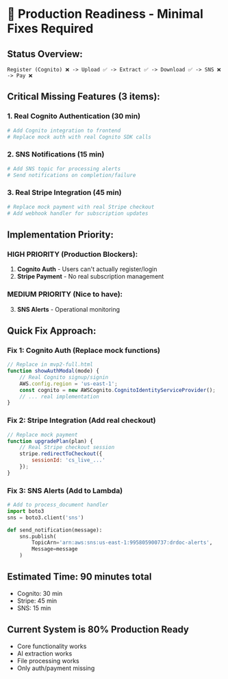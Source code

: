 # 🎯 Production Readiness - Minimal Fixes Required

## Status Overview:
```
Register (Cognito) ❌ -> Upload ✅ -> Extract ✅ -> Download ✅ -> SNS ❌ -> Pay ❌
```

## Critical Missing Features (3 items):

### 1. Real Cognito Authentication (30 min)
```bash
# Add Cognito integration to frontend
# Replace mock auth with real Cognito SDK calls
```

### 2. SNS Notifications (15 min)  
```bash
# Add SNS topic for processing alerts
# Send notifications on completion/failure
```

### 3. Real Stripe Integration (45 min)
```bash
# Replace mock payment with real Stripe checkout
# Add webhook handler for subscription updates
```

## Implementation Priority:

### HIGH PRIORITY (Production Blockers):
1. **Cognito Auth** - Users can't actually register/login
2. **Stripe Payment** - No real subscription management

### MEDIUM PRIORITY (Nice to have):
3. **SNS Alerts** - Operational monitoring

## Quick Fix Approach:

### Fix 1: Cognito Auth (Replace mock functions)
```javascript
// Replace in mvp2-full.html
function showAuthModal(mode) {
    // Real Cognito signup/signin
    AWS.config.region = 'us-east-1';
    const cognito = new AWSCognito.CognitoIdentityServiceProvider();
    // ... real implementation
}
```

### Fix 2: Stripe Integration (Add real checkout)
```javascript
// Replace mock payment
function upgradePlan(plan) {
    // Real Stripe checkout session
    stripe.redirectToCheckout({
        sessionId: 'cs_live_...'
    });
}
```

### Fix 3: SNS Alerts (Add to Lambda)
```python
# Add to process_document handler
import boto3
sns = boto3.client('sns')

def send_notification(message):
    sns.publish(
        TopicArn='arn:aws:sns:us-east-1:995805900737:drdoc-alerts',
        Message=message
    )
```

## Estimated Time: 90 minutes total
- Cognito: 30 min
- Stripe: 45 min  
- SNS: 15 min

## Current System is 80% Production Ready
- Core functionality works
- AI extraction works
- File processing works
- Only auth/payment missing